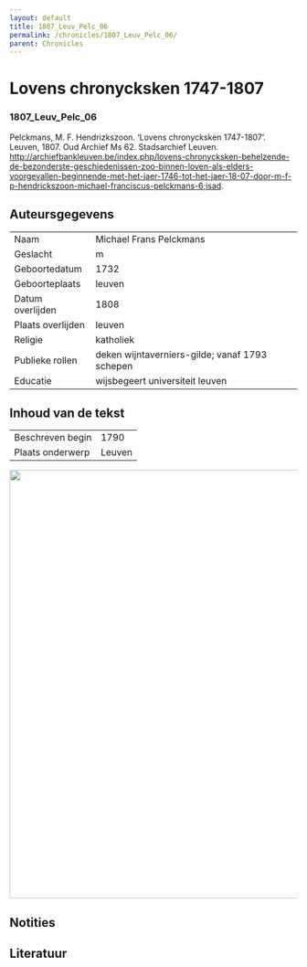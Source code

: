 ```yaml
---
layout: default
title: 1807_Leuv_Pelc_06
permalink: /chronicles/1807_Leuv_Pelc_06/
parent: Chronicles
--- 
```



# Lovens chronycksken 1747-1807 

### 1807_Leuv_Pelc_06 

Pelckmans, M. F. Hendrizkszoon. ‘Lovens chronycksken 1747-1807’. Leuven, 1807. Oud Archief Ms 62. Stadsarchief Leuven. http://archiefbankleuven.be/index.php/lovens-chronycksken-behelzende-de-bezonderste-geschiedenissen-zoo-binnen-loven-als-elders-voorgevallen-beginnende-met-het-jaer-1746-tot-het-jaer-18-07-door-m-f-p-hendrickszoon-michael-franciscus-pelckmans-6;isad. 

## Auteursgegevens 

| | | 
| --------------- | --------------- | 
| Naam | Michael Frans Pelckmans | 
| Geslacht | m | 
| Geboortedatum | 1732 | 
| Geboorteplaats | leuven | 
| Datum overlijden | 1808 | 
| Plaats overlijden | leuven | 
| Religie | katholiek | 
| Publieke rollen | deken wijntaverniers-gilde; vanaf 1793 schepen | 
| Educatie | wijsbegeert universiteit leuven | 

## Inhoud van de tekst 

| | | 
| --------------- | --------------- | 
| Beschreven begin | 1790 | 
| Plaats onderwerp | Leuven | 

[<img src="..\..\barplots_chronicles\1807_Leuv_Pelc_06.jpg" width="750"/>](..\..\barplots_chronicles\1807_Leuv_Pelc_06.jpg) 

## Notities 

## Literatuur 


